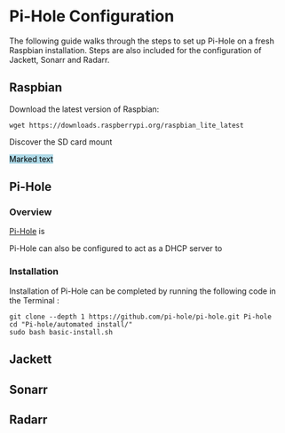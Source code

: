 # Pi-Hole Configuration

The following guide walks through the steps to set up Pi-Hole on a fresh Raspbian installation. Steps are also included for the configuration of Jackett, Sonarr and Radarr.

## Raspbian

Download the latest version of Raspbian:

```
wget https://downloads.raspberrypi.org/raspbian_lite_latest
```

Discover the SD card mount 

<mark style="background-color: lightblue">Marked text</mark>



## Pi-Hole

### Overview

[Pi-Hole](https://pi-hole.net/) is 

Pi-Hole can also be configured to act as a DHCP server to 


### Installation

Installation of Pi-Hole can be completed by running the following code in the Terminal :

```
git clone --depth 1 https://github.com/pi-hole/pi-hole.git Pi-hole
cd "Pi-hole/automated install/"
sudo bash basic-install.sh
```


## Jackett


## Sonarr


## Radarr





